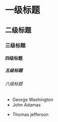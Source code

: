 # 一级标题
## 二级标题
### 三级标题
#### 四级标题
##### 五级标题
###### 六级标题
- George Washington
- John Adamas
* Thomas jefferson

